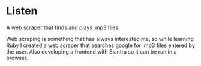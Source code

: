 # Listen
A web scraper that finds and plays .mp3 files

Web scraping is something that has always interested me, so while learning Ruby I created a web scraper that searches google for .mp3 files entered by the user.  Also developing a frontend with Siantra so it can be run in a browser.
